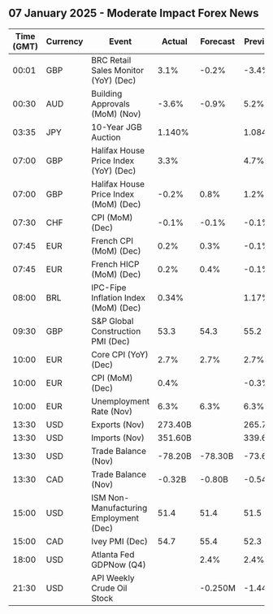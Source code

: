 ## 07 January 2025 - Moderate Impact Forex News

| Time (GMT) | Currency | Event | Actual | Forecast | Previous |
|------|----------|-------|--------|----------|----------|
| 00:01 | GBP | BRC Retail Sales Monitor (YoY) (Dec) | 3.1% | -0.2% | -3.4% |
| 00:30 | AUD | Building Approvals (MoM) (Nov) | -3.6% | -0.9% | 5.2% |
| 03:35 | JPY | 10-Year JGB Auction | 1.140% |  | 1.084% |
| 07:00 | GBP | Halifax House Price Index (YoY) (Dec) | 3.3% |  | 4.7% |
| 07:00 | GBP | Halifax House Price Index (MoM) (Dec) | -0.2% | 0.8% | 1.2% |
| 07:30 | CHF | CPI (MoM) (Dec) | -0.1% | -0.1% | -0.1% |
| 07:45 | EUR | French CPI (MoM) (Dec) | 0.2% | 0.3% | -0.1% |
| 07:45 | EUR | French HICP (MoM) (Dec) | 0.2% | 0.4% | -0.1% |
| 08:00 | BRL | IPC-Fipe Inflation Index (MoM) (Dec) | 0.34% |  | 1.17% |
| 09:30 | GBP | S&P Global Construction PMI (Dec) | 53.3 | 54.3 | 55.2 |
| 10:00 | EUR | Core CPI (YoY) (Dec) | 2.7% | 2.7% | 2.7% |
| 10:00 | EUR | CPI (MoM) (Dec) | 0.4% |  | -0.3% |
| 10:00 | EUR | Unemployment Rate (Nov) | 6.3% | 6.3% | 6.3% |
| 13:30 | USD | Exports (Nov) | 273.40B |  | 265.70B |
| 13:30 | USD | Imports (Nov) | 351.60B |  | 339.60B |
| 13:30 | USD | Trade Balance (Nov) | -78.20B | -78.30B | -73.60B |
| 13:30 | CAD | Trade Balance (Nov) | -0.32B | -0.80B | -0.54B |
| 15:00 | USD | ISM Non-Manufacturing Employment (Dec) | 51.4 | 51.4 | 51.5 |
| 15:00 | CAD | Ivey PMI (Dec) | 54.7 | 55.4 | 52.3 |
| 18:00 | USD | Atlanta Fed GDPNow (Q4) |  | 2.4% | 2.4% |
| 21:30 | USD | API Weekly Crude Oil Stock |  | -0.250M | -1.442M |
